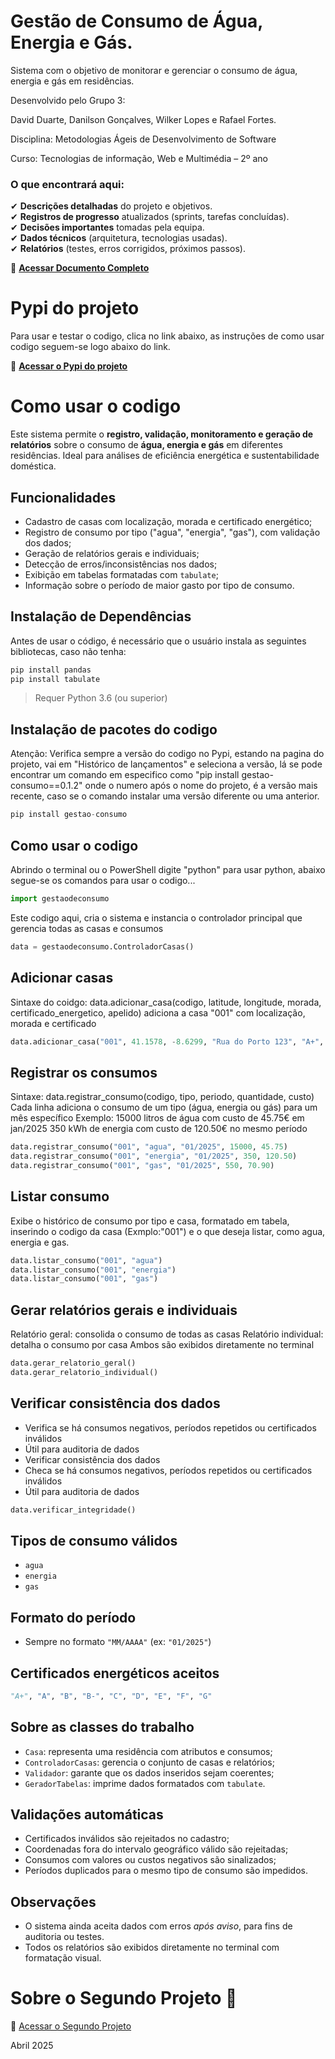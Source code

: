 # Gestão de Consumo de Água, Energia e Gás.
Sistema com o objetivo de monitorar e gerenciar o consumo de água, energia e gás em residências.

Desenvolvido pelo Grupo 3:

David Duarte,
Danilson Gonçalves,
Wilker Lopes
e Rafael Fortes.

Disciplina: Metodologias Ágeis de Desenvolvimento de Software 

Curso: Tecnologias de informação, Web e Multimédia – 2º ano

### O que encontrará aqui:  
✔ **Descrições detalhadas** do projeto e objetivos.  
✔ **Registros de progresso** atualizados (sprints, tarefas concluídas).  
✔ **Decisões importantes** tomadas pela equipa.  
✔ **Dados técnicos** (arquitetura, tecnologias usadas).  
✔ **Relatórios** (testes, erros corrigidos, próximos passos). 


🔗 **[Acessar Documento Completo](https://docs.google.com/document/d/1ffJ3UgqVm5QwMyX5_xuHerhVnf9KYjAf/edit#heading=h.cklkopwvz07y)**  
# Pypi do projeto
Para usar e testar o codigo, clica no link abaixo, as instruções de como usar codigo seguem-se logo abaixo do link.

🔗 **[Acessar o Pypi do projeto](https://pypi.org/project/gestao-consumo/)**

# Como usar o codigo

Este sistema permite o **registro, validação, monitoramento e geração de relatórios** sobre o consumo de **água, energia e gás** em diferentes residências. Ideal para análises de eficiência energética e sustentabilidade doméstica.

## Funcionalidades

* Cadastro de casas com localização, morada e certificado energético;
* Registro de consumo por tipo ("agua", "energia", "gas"), com validação dos dados;
* Geração de relatórios gerais e individuais;
* Detecção de erros/inconsistências nos dados;
* Exibição em tabelas formatadas com `tabulate`;
* Informação sobre o período de maior gasto por tipo de consumo.

## Instalação de Dependências
Antes de usar o código, é necessário que o usuário instala as seguintes bibliotecas, caso não tenha:
```python
pip install pandas
pip install tabulate
```

> Requer Python 3.6 (ou superior)

## Instalação de pacotes do codigo
Atenção: Verifica sempre a versão do codigo no Pypi, estando na pagina do projeto, vai em "Histórico de lançamentos"
e seleciona a versão, lá se pode encontrar um comando em especifico como "pip install gestao-consumo==0.1.2" onde o numero
após o nome do projeto, é a versão mais recente, caso se o comando instalar uma versão diferente ou uma anterior.
```python
pip install gestao-consumo
```
## Como usar o codigo

Abrindo o terminal ou o PowerShell digite "python" para usar python, abaixo segue-se os comandos para usar o codigo...
```python
import gestaodeconsumo
```
Este codigo aqui, cria o sistema e instancia o controlador principal que gerencia todas as casas e consumos
```python
data = gestaodeconsumo.ControladorCasas()
```
## Adicionar casas
Sintaxe do coidgo: data.adicionar_casa(codigo, latitude, longitude, morada, certificado_energetico, apelido)
adiciona a casa "001" com localização, morada e certificado
```python
data.adicionar_casa("001", 41.1578, -8.6299, "Rua do Porto 123", "A+", "Casa Central")
```
## Registrar os consumos
Sintaxe: data.registrar_consumo(codigo, tipo, periodo, quantidade, custo)
Cada linha adiciona o consumo de um tipo (água, energia ou gás) para um mês específico
Exemplo:  15000 litros de água com custo de 45.75€ em jan/2025
          350 kWh de energia com custo de 120.50€ no mesmo período
```python
data.registrar_consumo("001", "agua", "01/2025", 15000, 45.75)
data.registrar_consumo("001", "energia", "01/2025", 350, 120.50)
data.registrar_consumo("001", "gas", "01/2025", 550, 70.90)
```
## Listar consumo
Exibe o histórico de consumo por tipo e casa, formatado em tabela, inserindo o codigo da casa (Exmplo:"001") e o que deseja listar, como agua, energia e gas.
```python
data.listar_consumo("001", "agua")
data.listar_consumo("001", "energia")
data.listar_consumo("001", "gas")
```
## Gerar relatórios gerais e individuais
Relatório geral: consolida o consumo de todas as casas
Relatório individual: detalha o consumo por casa
Ambos são exibidos diretamente no terminal
```python
data.gerar_relatorio_geral()
data.gerar_relatorio_individual()
```
## Verificar consistência dos dados
- Verifica se há consumos negativos, períodos repetidos ou certificados inválidos
- Útil para auditoria de dados
- Verificar consistência dos dados
- Checa se há consumos negativos, períodos repetidos ou certificados inválidos
- Útil para auditoria de dados
```python
data.verificar_integridade()
```

## Tipos de consumo válidos

* `agua`
* `energia`
* `gas`

## Formato do período

* Sempre no formato `"MM/AAAA"` (ex: `"01/2025"`)

## Certificados energéticos aceitos

```python
"A+", "A", "B", "B-", "C", "D", "E", "F", "G"
```

## Sobre as classes do trabalho

* `Casa`: representa uma residência com atributos e consumos;
* `ControladorCasas`: gerencia o conjunto de casas e relatórios;
* `Validador`: garante que os dados inseridos sejam coerentes;
* `GeradorTabelas`: imprime dados formatados com `tabulate`.

## Validações automáticas

* Certificados inválidos são rejeitados no cadastro;
* Coordenadas fora do intervalo geográfico válido são rejeitadas;
* Consumos com valores ou custos negativos são sinalizados;
* Períodos duplicados para o mesmo tipo de consumo são impedidos.

## Observações

* O sistema ainda aceita dados com erros *após aviso*, para fins de auditoria ou testes.
* Todos os relatórios são exibidos diretamente no terminal com formatação visual.

# Sobre o Segundo Projeto 📝
🔗 [Acessar o Segundo Projeto](https://github.com/WilkerJoseLopes/Projeto2G3)

Abril 2025
